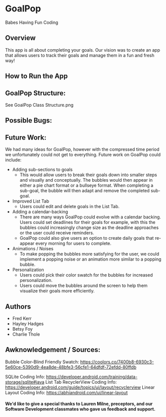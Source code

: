 # GoalPop


Babes Having Fun Coding

## Overview
This app is all about completing your goals. Our vision was to create an app that allows users to track their goals and manage them in a fun and fresh way!

## How to Run the App

## GoalPop Structure:
See GoalPop Class Structure.png

## Possible Bugs:

## Future Work:
We had many ideas for GoalPop, however with the compressed time period we unfortunately could not get to everything. Future work on GoalPop could include:
* Adding sub-sections to goals
    * This would allow users to break their goals down into smaller steps and visually and conceptually.
    The bubbles would then appear in either a pie chart format or a bullseye format. When completing a sub-goal,
    the bubble will then adapt and remove the completed sub-goal.
* Improved List Tab
    * Users could edit and delete goals in the List Tab.
* Adding a calendar-backing
    * There are many ways GoalPop could evolve with a calendar backing. Users could set deadlines for their goals for example, with this the bubbles
     could increasingly change size as the deadline approaches or the user could receive reminders.
     * GoalPop could also give users an option to create daily goals that re-appear every morning for users to complete.
* Animations / Noises
    * To make popping the bubbles more satisfying for the user, we could implement a popping noise or an animation more similar to a popping bubble.
* Personalization
    * Users could pick their color swatch for the bubbles for increased personalization.
    * Users could move the bubbles around the screen to help them visualize their goals more efficiently.


## Authors
* Fred Kerr
* Hayley Hadges
* Betsy Foy
* Charlie Thole

## Awknowledgement / Sources:
Bubble Color-Blind Friendly Swatch: https://coolors.co/7400b8-6930c3-5e60ce-5390d9-4ea8de-48bfe3-56cfe1-64dfdf-72efdd-80ffdb

SQLite Coding Info: https://developer.android.com/training/data-storage/sqlite#java
List Tab RecyclerView Coding Info: https://developer.android.com/guide/topics/ui/layout/recyclerview
Linear Layout Coding Info: https://abhiandroid.com/ui/linear-layout


#### We'd like to give a special thanks to Lauren Milne, preceptors, and our Software Development classmates who gave us feedback and support.
